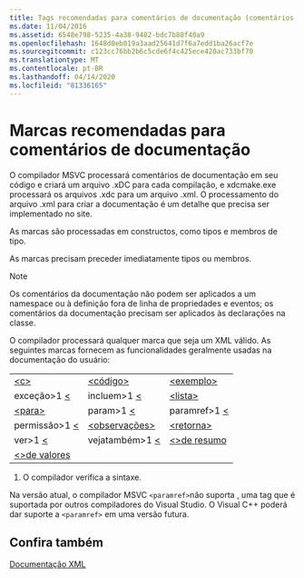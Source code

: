 ```yaml
---
title: Tags recomendadas para comentários de documentação (comentários de documentação C++)
ms.date: 11/04/2016
ms.assetid: 6548e798-5235-4a38-9482-bdc7b88f40a9
ms.openlocfilehash: 1648d0eb019a3aad25641d7f6a7edd1ba26acf7e
ms.sourcegitcommit: c123cc76bb2b6c5cde6f4c425ece420ac733bf70
ms.translationtype: MT
ms.contentlocale: pt-BR
ms.lasthandoff: 04/14/2020
ms.locfileid: "81336165"
---
```

# <a name="recommended-tags-for-documentation-comments"></a>Marcas recomendadas para comentários de documentação

O compilador MSVC processará comentários de documentação em seu código e criará um arquivo .xDC para cada compilação, e xdcmake.exe processará os arquivos .xdc para um arquivo .xml. O processamento do arquivo .xml para criar a documentação é um detalhe que precisa ser implementado no site.

As marcas são processadas em constructos, como tipos e membros de tipo.

As marcas precisam preceder imediatamente tipos ou membros.

> [!NOTE]
> Os comentários da documentação não podem ser aplicados a um namespace ou à definição fora de linha de propriedades e eventos; os comentários da documentação precisam ser aplicados às declarações na classe.

O compilador processará qualquer marca que seja um XML válido. As seguintes marcas fornecem as funcionalidades geralmente usadas na documentação do usuário:

||||
|-|-|-|
|[\<c>](c-visual-cpp.md)|[\<código>](code-visual-cpp.md)|[\<exemplo>](example-visual-cpp.md)|
|exceção>1 [ \< ](exception-visual-cpp.md)|incluem>1 [ \< ](include-visual-cpp.md)|[\<lista>](list-visual-cpp.md)|
|[\<para>](para-visual-cpp.md)|param>1 [ \< ](param-visual-cpp.md)|paramref>1 [ \< ](paramref-visual-cpp.md)|
|permissão>1 [ \< ](permission-visual-cpp.md)|[\<observações>](remarks-visual-cpp.md)|[\<retorna>](returns-visual-cpp.md)|
|ver>1 [ \< ](see-visual-cpp.md)|vejatambém>1 [ \< ](seealso-visual-cpp.md)|[\<>de resumo](summary-visual-cpp.md)|
|[\<>de valores](value-visual-cpp.md)|||

1. O compilador verifica a sintaxe.

Na versão atual, o compilador MSVC `<paramref>`não suporta , uma tag que é suportada por outros compiladores do Visual Studio. O Visual C++ poderá dar suporte a `<paramref>` em uma versão futura.

## <a name="see-also"></a>Confira também

[Documentação XML](xml-documentation-visual-cpp.md)
